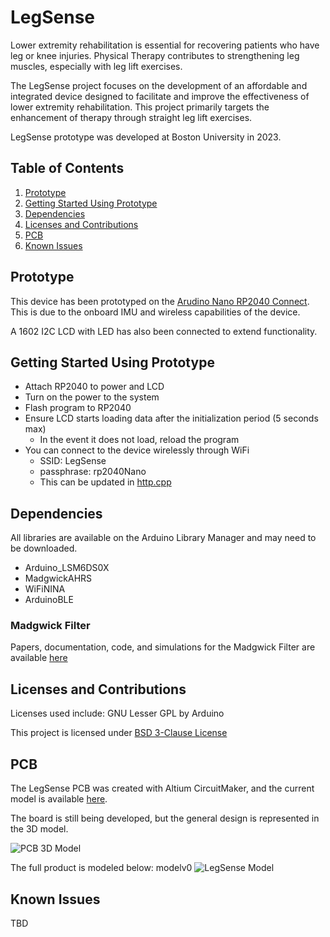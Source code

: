 # LegSense


Lower extremity rehabilitation is essential for recovering patients who have leg or knee injuries. Physical Therapy contributes to strengthening leg muscles, especially with leg lift exercises.

The LegSense project focuses on the development of an affordable and integrated device designed to facilitate and improve the effectiveness of lower extremity rehabilitation. This project primarily targets the enhancement of therapy through straight leg lift exercises.

LegSense prototype was developed at Boston University in 2023.

## Table of Contents

1. [Prototype](#prototype)
2. [Getting Started Using Prototype](#getting-started-using-prototype)
3. [Dependencies](#dependencies)
4. [Licenses and Contributions](#licenses-and-contributions)
5. [PCB](#pcb)
6. [Known Issues](#known-issues)

## Prototype

This device has been prototyped on the [Arudino Nano RP2040 Connect](https://docs.arduino.cc/hardware/nano-rp2040-connect).
This is due to the onboard IMU and wireless capabilities of the device.

A 1602 I2C LCD with LED has also been connected to extend functionality.

## Getting Started Using Prototype

- Attach RP2040 to power and LCD
- Turn on the power to the system
- Flash program to RP2040
- Ensure LCD starts loading data after the initialization period (5 seconds max)
  - In the event it does not load, reload the program
- You can connect to the device wirelessly through WiFi
  - SSID: LegSense
  - passphrase: rp2040Nano
  - This can be updated in [http.cpp](./http.cpp)


## Dependencies

All libraries are available on the Arduino Library Manager and may need to be downloaded.

- Arduino_LSM6DS0X
- MadgwickAHRS
- WiFiNINA
- ArduinoBLE

### Madgwick Filter

Papers, documentation, code, and simulations for the Madgwick Filter are available [here](https://x-io.co.uk/open-source-imu-and-ahrs-algorithms/)

## Licenses and Contributions

Licenses used include: GNU Lesser GPL by Arduino

This project is licensed under [BSD 3-Clause License](./LICENSE)

## PCB

The LegSense PCB was created with Altium CircuitMaker, and the current model is available [here](https://365.altium.com/files/01BA11E5-04AE-48AB-B72D-11DF33FCA85D).

The board is still being developed, but the general design is represented in the 3D model.

![PCB 3D Model](https://woska.net/img/legsense_v0.3_pcb.png)

The full product is modeled below:
modelv0
![LegSense Model](https://woska.net/img/legsense_v0.3_model.png)

## Known Issues

TBD
